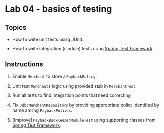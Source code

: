 Lab 04 - basics of testing
==
Topics
--
* How to write unit tests using JUnit.

* How to write integration (module) tests using [Spring Test Framework][1].

Instructions
--
1. Enable `Merchant` to store a `PaybackPolicy`.

2. Unit test `Merchant`s logic using provided stub in `MerchantTest`.

3. Run all tests to find integration points that need correcting.

4. Fix `JdbcMerchantRepository` by providing appropriate policy identified by name among `PaybackPolices`.

5. [Improve] `PaybackBookKeeperModuleTest` using supporting classes from [Spring Test Framework][1].

 [1]: http://docs.spring.io/spring/docs/3.2.4.RELEASE/spring-framework-reference/html/testing.html
 [2]: http://docs.spring.io/spring/docs/3.2.4.RELEASE/spring-framework-reference/html/testing.html#integration-testing-goals
